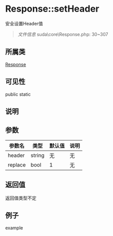 # Response::setHeader
安全设置Header值
> *文件信息* suda\core\Response.php: 30~307
## 所属类 

[Response](../Response.md)

## 可见性

  public  static
## 说明



## 参数

 
| 参数名 | 类型 | 默认值 | 说明 |
|--------|-----|-------|-------|
 | header |  string | 无 | 无 |
 | replace |  bool | 1 | 无 |
## 返回值
返回值类型不定
## 例子

example